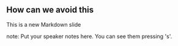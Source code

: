 ##  How can we avoid this

This is a new Markdown slide

note:
    Put your speaker notes here.
    You can see them pressing 's'.
